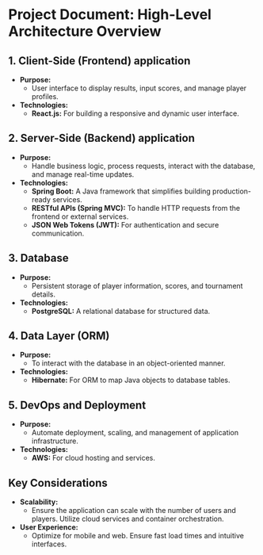 # Project Document: High-Level Architecture Overview

## 1. Client-Side (Frontend) application
- **Purpose:**
    - User interface to display results, input scores, and manage player profiles.
- **Technologies:**
    - **React.js:** For building a responsive and dynamic user interface.

## 2. Server-Side (Backend) application
- **Purpose:**
    - Handle business logic, process requests, interact with the database, and manage real-time updates.
- **Technologies:**
    - **Spring Boot:** A Java framework that simplifies building production-ready services.
    - **RESTful APIs (Spring MVC):** To handle HTTP requests from the frontend or external services.
    - **JSON Web Tokens (JWT):** For authentication and secure communication.

## 3. Database
- **Purpose:**
    - Persistent storage of player information, scores, and tournament details.
- **Technologies:**
    - **PostgreSQL:** A relational database for structured data.

## 4. Data Layer (ORM)
- **Purpose:**
    - To interact with the database in an object-oriented manner.
- **Technologies:**
    - **Hibernate:** For ORM to map Java objects to database tables.

## 5. DevOps and Deployment
- **Purpose:**
    - Automate deployment, scaling, and management of application infrastructure.
- **Technologies:**
    - **AWS:** For cloud hosting and services.

## Key Considerations
- **Scalability:**
    - Ensure the application can scale with the number of users and players. Utilize cloud services and container orchestration.
- **User Experience:**
    - Optimize for mobile and web. Ensure fast load times and intuitive interfaces.